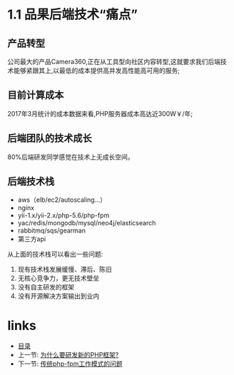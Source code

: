 # 1.1 品果后端技术“痛点”


## 产品转型

公司最大的产品Camera360,正在从工具型向社区内容转型,这就要求我们后端技术能够紧跟其上,以最低的成本提供高并发高性能高可用的服务;

## 目前计算成本

2017年3月统计的成本数据来看,PHP服务器成本高达近300W￥/年;

## 后端团队的技术成长

80%后端研发同学感觉在技术上无成长空间。

## 后端技术栈

- aws（elb/ec2/autoscaling…）
- nginx
- yii-1.x/yii-2.x/php-5.6/php-fpm
- yac/redis/mongodb/mysql/neo4j/elasticsearch
- rabbitmq/sqs/gearman
- 第三方api

从上面的技术栈可以看出一些问题:

1. 现有技术栈发展缓慢、滞后、陈旧
2. 无核心竞争力，更无技术壁垒
3. 没有自主研发的框架
4. 没有开源解决方案输出到业内

# links
  * [目录](<preface.md>)
  * 上一节: [为什么要研发新的PHP框架?](<01.0.md>)
  * 下一节: [传统php-fpm工作模式的问题](<01.2.md>)
